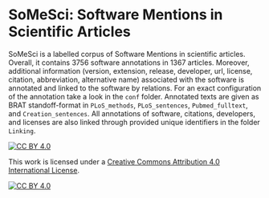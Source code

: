 # **SoMeSci**: **So**ftware **Me**ntions in **Sci**entific Articles

SoMeSci is a labelled corpus of Software Mentions in scientific articles.
Overall, it contains 3756 software annotations in 1367 articles.
Moreover, additional information (version, extension, release, developer, url, license, citation, abbreviation, alternative name) associated with the software is annotated and linked to the software by relations. 
For an exact configuration of the annotation take a look in the `conf` folder. 
Annotated texts are given as BRAT standoff-format in `PLoS_methods`, `PLoS_sentences`, `Pubmed_fulltext`, and `Creation_sentences`. 
All annotations of software, citations, developers, and licenses are also linked through provided unique identifiers in the folder `Linking`. 

[![CC BY 4.0][cc-by-shield]][cc-by]

This work is licensed under a [Creative Commons Attribution 4.0 International
License][cc-by].

[![CC BY 4.0][cc-by-image]][cc-by]

[cc-by]: http://creativecommons.org/licenses/by/4.0/
[cc-by-image]: https://i.creativecommons.org/l/by/4.0/88x31.png
[cc-by-shield]: https://img.shields.io/badge/License-CC%20BY%204.0-lightgrey.svg
